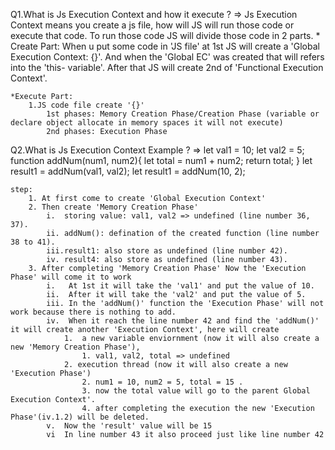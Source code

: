 Q1.What is Js Execution Context and how it execute ?
=> Js Execution Context means you create a js file, how will JS will run those code or execute that code. To run those code JS will divide those code in 2 parts.
    * Create Part: When u put some code in 'JS file' at 1st JS  will create a 'Global Execution Context: {}'. And when the 'Global EC' was created that will refers into the 'this- variable'. After that JS will create 2nd of 'Functional Execution Context'.

    *Execute Part: 
        1.JS code file create '{}'
            1st phases: Memory Creation Phase/Creation Phase (variable or declare object allocate in memory spaces it will not execute)
            2nd phases: Execution Phase


Q2.What is Js Execution Context Example ?
=> 
    let val1 = 10;
    let val2 = 5;
    function addNum(num1, num2){
        let total = num1 + num2;
        return total;
    }
    let result1 = addNum(val1, val2);
    let result1 = addNum(10, 2);

    step:
        1. At first come to create 'Global Execution Context'
        2. Then create 'Memory Creation Phase' 
            i.  storing value: val1, val2 => undefined (line number 36, 37).
            ii. addNum(): defination of the created function (line number 38 to 41).
            iii.result1: also store as undefined (line number 42).
            iv. result4: also store as undefined (line number 43).
        3. After completing 'Memory Creation Phase' Now the 'Execution Phase' will come it to work
            i.   At 1st it will take the 'val1' and put the value of 10.
            ii.  After it will take the 'val2' and put the value of 5.
            iii. In the 'addNum()' function the 'Execution Phase' will not work because there is nothing to add.
            iv.  When it reach the line number 42 and find the 'addNum()' it will create another 'Execution Context', here will create 
                1.  a new variable enviornment (now it will also create a new 'Memory Creation Phase'), 
                    1. val1, val2, total => undefined
                2. execution thread (now it will also create a new 'Execution Phase') 
                    2. num1 = 10, num2 = 5, total = 15 .
                    3. now the total value will go to the parent Global Execution Context'. 
                    4. after completing the execution the new 'Execution Phase'(iv.1.2) will be deleted.
            v.  Now the 'result' value will be 15
            vi  In line number 43 it also proceed just like line number 42  
